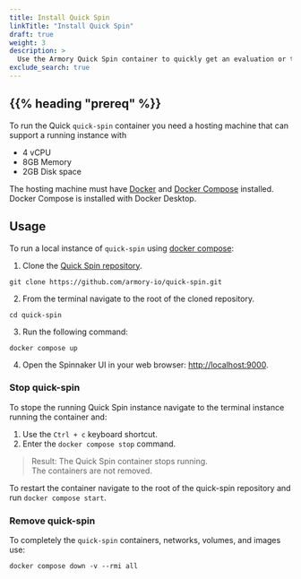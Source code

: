 ```yaml
---
title: Install Quick Spin 
linkTitle: "Install Quick Spin"
draft: true
weight: 3
description: >
  Use the Armory Quick Spin container to quickly get an evaluation or testing instance of Spinnaker up and running.
exclude_search: true
---
```


## {{% heading "prereq" %}}


To run the Quick `quick-spin` container you need a hosting machine that can support a running instance with 
  - 4 vCPU
  - 8GB Memory
  - 2GB Disk space

The hosting machine must have [Docker](https://docs.docker.com/get-docker/) and [Docker Compose](https://docs.docker.com/compose/install/) installed. Docker Compose is installed with Docker Desktop.

## Usage

To run a local instance of `quick-spin` using [docker compose](https://docs.docker.com/compose/):

1. Clone the [Quick Spin repository](https://github.com/armory-io/quick-spin).
   
```shell
git clone https://github.com/armory-io/quick-spin.git
```
2. From the terminal navigate to the root of the cloned repository.
   
```shell
cd quick-spin
```
3. Run the following command:
   
```shell
docker compose up
```

4. Open the Spinnaker UI in your web browser: [http://localhost:9000](http://localhost:9000).

### Stop quick-spin

To stope the running Quick Spin instance navigate to the terminal instance running the container and:

1. Use the `Ctrl + c` keyboard shortcut.
2. Enter the  `docker compose stop` command.

> Result: The Quick Spin container stops running.  
> The containers are not removed.

To restart the container navigate to the root of the quick-spin repository and  run `docker compose start`.

### Remove quick-spin

To completely the `quick-spin` containers, networks, volumes, and images use:

```shell
docker compose down -v --rmi all
```
